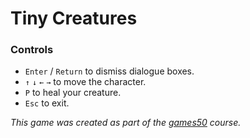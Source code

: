 # Tiny Creatures

### Controls
* `Enter` / `Return` to dismiss dialogue boxes.
* `↑` `↓` `←` `→` to move the character.
* `P` to heal your creature.
* `Esc` to exit.

_This game was created as part of the [games50](https://cs50.harvard.edu/games/2018/) course._
